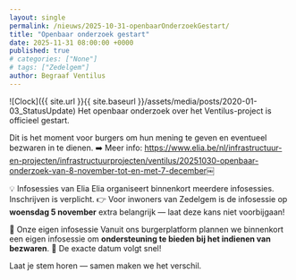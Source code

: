 ```yaml
---
layout: single
permalink: /nieuws/2025-10-31-openbaarOnderzoekGestart/
title: "Openbaar onderzoek gestart"
date: 2025-11-31 08:00:00 +0000
published: true
# categories: ["None"]
# tags: ["Zedelgem"]
author: Begraaf Ventilus
---
```

![Clock]({{ site.url }}{{ site.baseurl }}/assets/media/posts/2020-01-03_StatusUpdate)
Het openbaar onderzoek over het Ventilus-project is officieel gestart. 

Dit is het moment voor burgers om hun mening te geven en eventueel bezwaren in te dienen.
➡️ Meer info: https://www.elia.be/nl/infrastructuur-en-projecten/infrastructuurprojecten/ventilus/20251030-openbaar-onderzoek-van-8-november-tot-en-met-7-december￼

💡 Infosessies van Elia
Elia organiseert binnenkort meerdere infosessies. Inschrijven is verplicht.
👉 Voor inwoners van Zedelgem is de infosessie op **woensdag 5 november** extra belangrijk — laat deze kans niet voorbijgaan!

🤝 Onze eigen infosessie
Vanuit ons burgerplatform plannen we binnenkort een eigen infosessie om **ondersteuning te bieden bij het indienen van bezwaren**.
📅 De exacte datum volgt snel!

Laat je stem horen — samen maken we het verschil.


